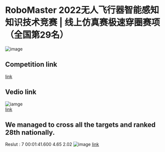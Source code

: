 # RoboMaster 2022无人飞行器智能感知知识技术竞赛 | 线上仿真赛极速穿圈赛项（全国第29名）
![image](https://user-images.githubusercontent.com/67999981/218703261-15ceeead-2bad-43e3-8121-54f4a97da7df.png)
## Competition link
[link](https://www.robomaster.com/zh-CN/robo/drone?type=drone-info)
## Vedio link
![iamge](https://github.com/Stephen-SMJ/RoboMaster/blob/main/2023-02-14_18-38-08.gif) <br>
[link](https://stg-robomasters-hz-q0o2.oss-cn-hangzhou.aliyuncs.com/dronerace/result/c3ef78b53772484e975055dafa69ee6d/video.mp4)
## We managed to cross all the targets and ranked 28th nationally.
Reslut : 7	00:01:41.600	4.65	2.02 
![image](https://user-images.githubusercontent.com/67999981/218703401-53b93ad0-2f84-416e-bcb9-01743401b897.png)
[link](https://pro-robomasters-hz-n5i3.oss-cn-hangzhou.aliyuncs.com/sass/event-list.html)

